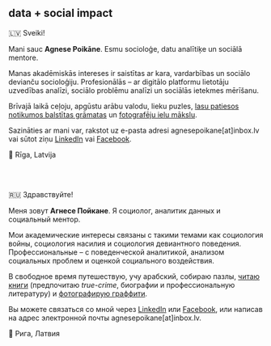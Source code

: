 ## data + social impact

:latvia: Sveiki!

Mani sauc **Agnese Poikāne**. Esmu socioloģe, datu analītiķe un sociālā mentore. 

Manas akadēmiskās intereses ir saistītas ar kara, vardarbības un sociālo devianču socioloģiju. Profesionālās – ar digitālo platformu lietotāju uzvedības analīzi, sociālo problēmu analīzi un sociālās ietekmes mērīšanu.

Brīvajā laikā ceļoju, apgūstu arābu valodu, lieku puzles, [lasu patiesos notikumos balstītas grāmatas](https://www.goodreads.com/user/show/22833723-agnese) un [fotografēju ielu mākslu](https://www.instagram.com/street.art.photographer/). 

Sazināties ar mani var, rakstot uz e-pasta adresi agnesepoikane[at]inbox.lv vai sūtot ziņu [LinkedIn](https://www.linkedin.com/in/agnese-poikane/) vai [Facebook](https://www.facebook.com/agnese.poikane/). 


:round_pushpin: Rīga, Latvija 

<br/>
<br/>

:ru: Здравствуйте!

Меня зовут **Агнесе Пойкане**. Я социолог, аналитик данных и социальный ментор.

Мои академические интересы связаны с такими темами как социология войны, социология насилия и социология девиантного поведения. Профессиональные – с поведенческой аналитикой, анализом социальных проблем и оценкой социального воздействия. 

В свободное время путешествую, учу арабский, собираю пазлы, [читаю книги](https://www.goodreads.com/user/show/22833723-agnese) (предпочитаю *true-crime*, биографии и профессиональную литературу) и [фотографирую граффити](https://www.instagram.com/street.art.photographer/).

Вы можете связаться со мной через [LinkedIn](https://www.linkedin.com/in/agnese-poikane/) или [Facebook](https://www.facebook.com/agnese.poikane/), или написав на адрес электронной почты agnesepoikane[at]inbox.lv. 

:round_pushpin: Рига, Латвия
